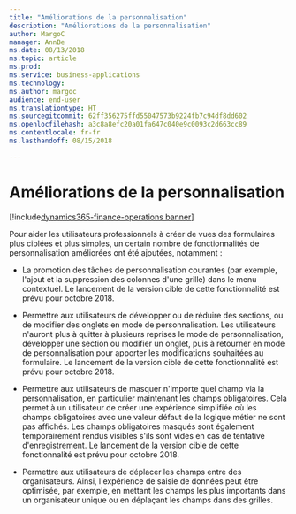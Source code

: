```yaml
---
title: "Améliorations de la personnalisation"
description: "Améliorations de la personnalisation"
author: MargoC
manager: AnnBe
ms.date: 08/13/2018
ms.topic: article
ms.prod: 
ms.service: business-applications
ms.technology: 
ms.author: margoc
audience: end-user
ms.translationtype: HT
ms.sourcegitcommit: 62ff356275ffd55047573b9224fb7c94df8dd602
ms.openlocfilehash: a3c8a8efc20a01fa647c040e9c0093c2d663cc89
ms.contentlocale: fr-fr
ms.lasthandoff: 08/15/2018

---
```

#  <a name="personalization-improvements"></a>Améliorations de la personnalisation

[!include[dynamics365-finance-operations banner](../includes/dynamics365-finance-operations.md)]



Pour aider les utilisateurs professionnels à créer de vues des formulaires plus ciblées et plus simples, un certain nombre de fonctionnalités de personnalisation améliorées ont été ajoutées, notamment : 

-    La promotion des tâches de personnalisation courantes (par exemple, l'ajout et la suppression des colonnes d'une grille) dans le menu contextuel. Le lancement de la version cible de cette fonctionnalité est prévu pour octobre 2018. 
    
-    Permettre aux utilisateurs de développer ou de réduire des sections, ou de modifier des onglets en mode de personnalisation. Les utilisateurs n'auront plus à quitter à plusieurs reprises le mode de personnalisation, développer une section ou modifier un onglet, puis à retourner en mode de personnalisation pour apporter les modifications souhaitées au formulaire. Le lancement de la version cible de cette fonctionnalité est prévu pour octobre 2018.  
    
-    Permettre aux utilisateurs de masquer n'importe quel champ via la personnalisation, en particulier maintenant les champs obligatoires. Cela permet à un utilisateur de créer une expérience simplifiée où les champs obligatoires avec une valeur défaut de la logique métier ne sont pas affichés. Les champs obligatoires masqués sont également temporairement rendus visibles s'ils sont vides en cas de tentative d'enregistrement. Le lancement de la version cible de cette fonctionnalité est prévu pour octobre 2018.  
    
-    Permettre aux utilisateurs de déplacer les champs entre des organisateurs. Ainsi, l'expérience de saisie de données peut être optimisée, par exemple, en mettant les champs les plus importants dans un organisateur unique ou en déplaçant les champs dans des grilles. 

